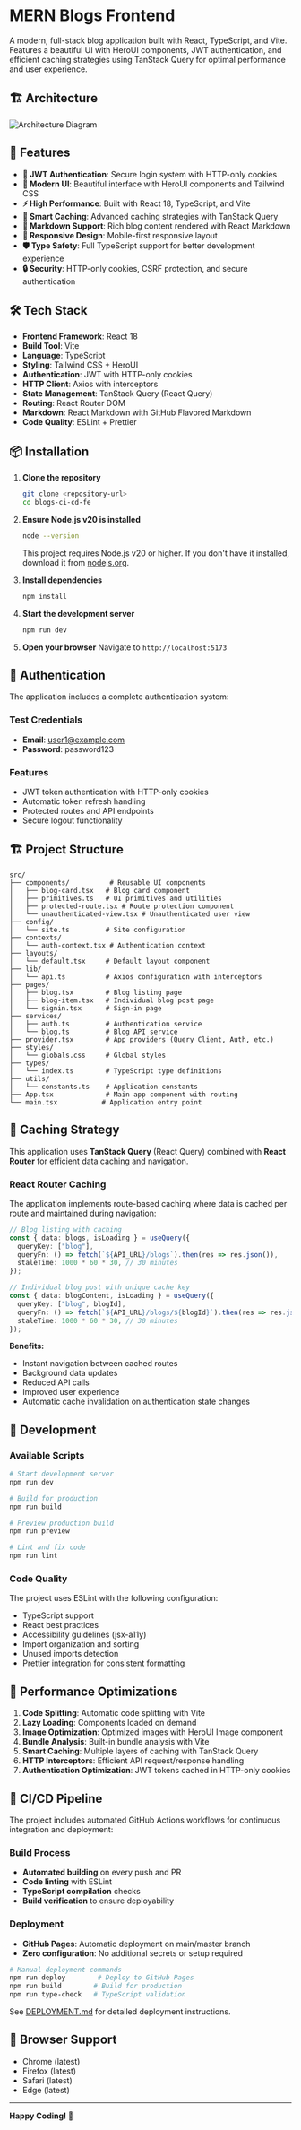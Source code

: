 # MERN Blogs Frontend

A modern, full-stack blog application built with React, TypeScript, and Vite. Features a beautiful UI with HeroUI components, JWT authentication, and efficient caching strategies using TanStack Query for optimal performance and user experience.

## 🏗️ Architecture

![Architecture Diagram](./arch_diagram.png)

## 🚀 Features

- **🔐 JWT Authentication**: Secure login system with HTTP-only cookies
- **🎨 Modern UI**: Beautiful interface with HeroUI components and Tailwind CSS
- **⚡ High Performance**: Built with React 18, TypeScript, and Vite
- **🔄 Smart Caching**: Advanced caching strategies with TanStack Query
- **📝 Markdown Support**: Rich blog content rendered with React Markdown
- **📱 Responsive Design**: Mobile-first responsive layout
- **🛡️ Type Safety**: Full TypeScript support for better development experience
- **🔒 Security**: HTTP-only cookies, CSRF protection, and secure authentication

## 🛠️ Tech Stack

- **Frontend Framework**: React 18
- **Build Tool**: Vite
- **Language**: TypeScript
- **Styling**: Tailwind CSS + HeroUI
- **Authentication**: JWT with HTTP-only cookies
- **HTTP Client**: Axios with interceptors
- **State Management**: TanStack Query (React Query)
- **Routing**: React Router DOM
- **Markdown**: React Markdown with GitHub Flavored Markdown
- **Code Quality**: ESLint + Prettier

## 📦 Installation

1. **Clone the repository**
   ```bash
   git clone <repository-url>
   cd blogs-ci-cd-fe
   ```

2. **Ensure Node.js v20 is installed**
   ```bash
   node --version
   ```
   This project requires Node.js v20 or higher. If you don't have it installed, download it from [nodejs.org](https://nodejs.org/).

3. **Install dependencies**
   ```bash
   npm install
   ```

4. **Start the development server**
   ```bash
   npm run dev
   ```

5. **Open your browser**
   Navigate to `http://localhost:5173`

## 🔐 Authentication

The application includes a complete authentication system:

### Test Credentials
- **Email**: user1@example.com
- **Password**: password123

### Features
- JWT token authentication with HTTP-only cookies
- Automatic token refresh handling
- Protected routes and API endpoints
- Secure logout functionality

## 🏗️ Project Structure

```
src/
├── components/          # Reusable UI components
│   ├── blog-card.tsx   # Blog card component
│   ├── primitives.ts   # UI primitives and utilities
│   ├── protected-route.tsx # Route protection component
│   └── unauthenticated-view.tsx # Unauthenticated user view
├── config/
│   └── site.ts         # Site configuration
├── contexts/
│   └── auth-context.tsx # Authentication context
├── layouts/
│   └── default.tsx     # Default layout component
├── lib/
│   └── api.ts          # Axios configuration with interceptors
├── pages/
│   ├── blog.tsx        # Blog listing page
│   ├── blog-item.tsx   # Individual blog post page
│   └── signin.tsx      # Sign-in page
├── services/
│   ├── auth.ts         # Authentication service
│   └── blog.ts         # Blog API service
├── provider.tsx        # App providers (Query Client, Auth, etc.)
├── styles/
│   └── globals.css     # Global styles
├── types/
│   └── index.ts        # TypeScript type definitions
├── utils/
│   └── constants.ts    # Application constants
├── App.tsx             # Main app component with routing
└── main.tsx           # Application entry point
```

## 🔄 Caching Strategy

This application uses **TanStack Query** (React Query) combined with **React Router** for efficient data caching and navigation.

### React Router Caching

The application implements route-based caching where data is cached per route and maintained during navigation:

```typescript
// Blog listing with caching
const { data: blogs, isLoading } = useQuery({
  queryKey: ["blog"],
  queryFn: () => fetch(`${API_URL}/blogs`).then(res => res.json()),
  staleTime: 1000 * 60 * 30, // 30 minutes
});

// Individual blog post with unique cache key
const { data: blogContent, isLoading } = useQuery({
  queryKey: ["blog", blogId],
  queryFn: () => fetch(`${API_URL}/blogs/${blogId}`).then(res => res.json()),
  staleTime: 1000 * 60 * 30, // 30 minutes
});
```

**Benefits:**
- Instant navigation between cached routes
- Background data updates
- Reduced API calls
- Improved user experience
- Automatic cache invalidation on authentication state changes

## 🔧 Development

### Available Scripts

```bash
# Start development server
npm run dev

# Build for production
npm run build

# Preview production build
npm run preview

# Lint and fix code
npm run lint
```

### Code Quality

The project uses ESLint with the following configuration:
- TypeScript support
- React best practices
- Accessibility guidelines (jsx-a11y)
- Import organization and sorting
- Unused imports detection
- Prettier integration for consistent formatting

## 🚀 Performance Optimizations

1. **Code Splitting**: Automatic code splitting with Vite
2. **Lazy Loading**: Components loaded on demand
3. **Image Optimization**: Optimized images with HeroUI Image component
4. **Bundle Analysis**: Built-in bundle analysis with Vite
5. **Smart Caching**: Multiple layers of caching with TanStack Query
6. **HTTP Interceptors**: Efficient API request/response handling
7. **Authentication Optimization**: JWT tokens cached in HTTP-only cookies

## 🚀 CI/CD Pipeline

The project includes automated GitHub Actions workflows for continuous integration and deployment:

### Build Process
- **Automated building** on every push and PR
- **Code linting** with ESLint
- **TypeScript compilation** checks
- **Build verification** to ensure deployability

### Deployment
- **GitHub Pages**: Automatic deployment on main/master branch
- **Zero configuration**: No additional secrets or setup required

```bash
# Manual deployment commands
npm run deploy        # Deploy to GitHub Pages
npm run build        # Build for production
npm run type-check   # TypeScript validation
```

See [DEPLOYMENT.md](./DEPLOYMENT.md) for detailed deployment instructions.

## 📱 Browser Support

- Chrome (latest)
- Firefox (latest)
- Safari (latest)
- Edge (latest)

---

**Happy Coding! 🎉**
